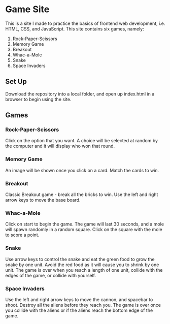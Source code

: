 # Game Site

This is a site I made to practice the basics of frontend web development, i.e. HTML, CSS, and JavaScript. This site contains six games, namely:

1. Rock-Paper-Scissors
2. Memory Game
3. Breakout
4. Whac-a-Mole
5. Snake
6. Space Invaders

## Set Up

Download the repository into a local folder, and open up index.html in a browser to begin using the site.

## Games

### Rock-Paper-Scissors

Click on the option that you want. A choice will be selected at random by the computer and it will display who won that round.

### Memory Game

An image will be shown once you click on a card. Match the cards to win.

### Breakout

Classic Breakout game - break all the bricks to win. Use the left and right arrow keys to move the base board.

### Whac-a-Mole

Click on start to begin the game. The game will last 30 seconds, and a mole will spawn randomly in a random square. Click on the square with the mole to score a point.

### Snake

Use arrow keys to control the snake and eat the green food to grow the snake by one unit. Avoid the red food as it will cause you to shrink by one unit. The game is over when you reach a length of one unit, collide with the edges of the game, or collide with yourself.

### Space Invaders

Use the left and right arrow keys to move the cannon, and spacebar to shoot. Destroy all the aliens before they reach you. The game is over once you collide with the aliens or if the aliens reach the bottom edge of the game.
